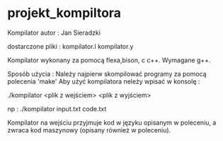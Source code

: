 # projekt_kompiltora
Kompilator
autor : Jan Sieradzki

dostarczone pliki :
kompilator.l
kompilator.y

Kompilator wykonany za pomocą flexa,bison, c  c++. Wymagane g++.

Sposób użycia :
Należy najpierw skompilować programy za pomocą polecenia 'make'
Aby użyć kompilatora neleży wpisać w konsolę :

./kompilator <plik z wejściem> <plik z wyjściem>

np :
./kompilator input.txt code.txt

Kompilator na wejściu przyjmuje kod w języku opisanym w poleceniu, a zwraca kod maszynowy (opisany również w poleceniu).
